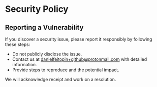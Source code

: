 # Security Policy

## Reporting a Vulnerability

If you discover a security issue, please report it responsibly by following these steps:

- Do not publicly disclose the issue.
- Contact us at <danielfeitopin+github@protonmail.com> with detailed information.
- Provide steps to reproduce and the potential impact.

We will acknowledge receipt and work on a resolution.